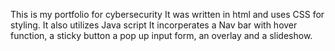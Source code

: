 This is my portfolio for cybersecurity
It was written in html and uses CSS for styling. It also utilizes Java script
It incorperates a Nav bar with hover function, a sticky button a pop up input form, an overlay and a slideshow. 
